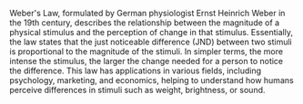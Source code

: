 Weber's Law, formulated by German physiologist Ernst Heinrich Weber in the 19th century, describes the relationship between the magnitude of a physical stimulus and the perception of change in that stimulus. Essentially, the law states that the just noticeable difference (JND) between two stimuli is proportional to the magnitude of the stimuli. In simpler terms, the more intense the stimulus, the larger the change needed for a person to notice the difference. This law has applications in various fields, including psychology, marketing, and economics, helping to understand how humans perceive differences in stimuli such as weight, brightness, or sound.